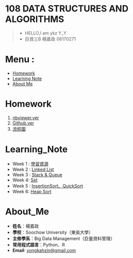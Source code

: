 # 108 DATA STRUCTURES AND ALGORITHMS
>* HELLO,I am ykz Y_Y
>* 巨資三B 楊嘉政 06170271

# Menu :
* [Homework](#Homework)
* [Learning Note](#Learning_Note)
* [About Me](#About_Me)
 
# Homework
1. [nbviewer.ver](https://nbviewer.jupyter.org/github/ykz0608/DSA/blob/master/Homework/Quick%20Sort.ipynb)
2. [Github.ver](https://github.com/ykz0608/DSA/blob/master/Homework/Quick%20Sort.ipynb)
3. [流程圖]()

# Learning_Note
* Week 1 : [學習資源](https://github.com/ykz0608/DSA/tree/master/week%201)
* Week 2 : [Linked List](https://github.com/ykz0608/DSA/tree/master/week%202)
* Week 3 : [Stack & Queue](https://github.com/ykz0608/DSA/tree/master/week%203)
* Week 4: [Set](https://github.com/ykz0608/DSA/tree/master/week%204)
* Week 5 : [InsertionSort、QuickSort](https://github.com/ykz0608/DSA/tree/master/week%205)
* Week 6:  [Heap Sort](https://github.com/ykz0608/DSA/tree/master/week%206)
  
 
# About_Me
- **姓名**：楊嘉政
- **學校**：Soochow University（東吳大學）
- **主修學系**：Big Data Management（巨量資料管理）
- **常用程式語言**：Python、R
- **Email**: yongkahzin@gmail.com
